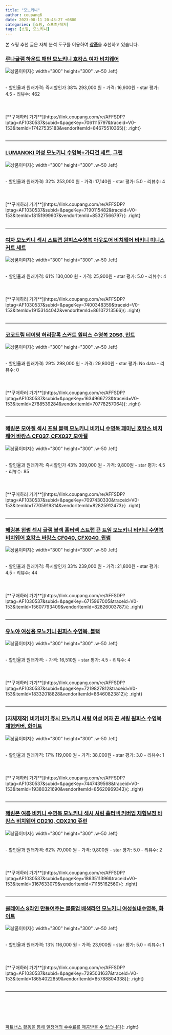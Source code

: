 ```yaml
---
title: "모노키니"
author: coupang6
date: 2023-08-11 20:43:27 +0800
categories: [쇼핑, 스포츠/레저]
tags: [쇼핑, 모노키니]
---
```


본 쇼핑 추천 글은 자체 분석 도구를 이용하여 [**상품**](https://link.coupang.com/a/bao1ui)을 추천하고 있습니다.

### [루나글램 하운드 패턴 모노키니 호캉스 여자 비치웨어](https://link.coupang.com/re/AFFSDP?lptag=AF1030537&subid=&pageKey=7061115797&traceid=V0-153&itemId=17427535183&vendorItemId=84675510365)

![상품이미지](https://thumbnail10.coupangcdn.com/thumbnails/remote/230x230ex/image/vendor_inventory/c92b/cb326356dbef94d0737bc44ff272cf6be526606e3e407c1ee457952cc9bb.jpg){: width="300" height="300" .w-50 .left}


<br>
- 할인율과 원래가격: 즉시할인가 38%  293,000   원
- 가격: 16,900원
- star 평가: 4.5
- 리뷰수: 462
<br>
<br>
<br>
<br>
[**구매하러 가기**](https://link.coupang.com/re/AFFSDP?lptag=AF1030537&subid=&pageKey=7061115797&traceid=V0-153&itemId=17427535183&vendorItemId=84675510365){: .right}
<br>
<br>

---

### [LUMANOKI 여성 모노키니 수영복+가디건 세트, 그린](https://link.coupang.com/re/AFFSDP?lptag=AF1030537&subid=&pageKey=7190115482&traceid=V0-153&itemId=18151999607&vendorItemId=85327566797)

![상품이미지](https://thumbnail9.coupangcdn.com/thumbnails/remote/230x230ex/image/vendor_inventory/99a2/d67df9dd7e0495034eeb348c33cc5c551de068b5e75c1e2a352d22955685.jpg){: width="300" height="300" .w-50 .left}


<br>
- 할인율과 원래가격: 32%  253,000   원
- 가격: 17,140원
- star 평가: 5.0
- 리뷰수: 4
<br>
<br>
<br>
<br>
[**구매하러 가기**](https://link.coupang.com/re/AFFSDP?lptag=AF1030537&subid=&pageKey=7190115482&traceid=V0-153&itemId=18151999607&vendorItemId=85327566797){: .right}
<br>
<br>

---

### [여자 모노키니 섹시 스트랩 원피스수영복 아웃도어 비치웨어 비키니 미니스커트 세트](https://link.coupang.com/re/AFFSDP?lptag=AF1030537&subid=&pageKey=7400348359&traceid=V0-153&itemId=19153144042&vendorItemId=86107213566)

![상품이미지](https://thumbnail6.coupangcdn.com/thumbnails/remote/230x230ex/image/vendor_inventory/fa68/77c9fd76e3340cfbcaa6409962600aec99067ac8eb06ccd51fddc8308ec2.jpg){: width="300" height="300" .w-50 .left}


<br>
- 할인율과 원래가격: 61%  130,000   원
- 가격: 25,900원
- star 평가: 5.0
- 리뷰수: 4
<br>
<br>
<br>
<br>
[**구매하러 가기**](https://link.coupang.com/re/AFFSDP?lptag=AF1030537&subid=&pageKey=7400348359&traceid=V0-153&itemId=19153144042&vendorItemId=86107213566){: .right}
<br>
<br>

---

### [코코드림 테이핑 허리잘록 스커트 원피스 수영복 2056, 민트](https://link.coupang.com/re/AFFSDP?lptag=AF1030537&subid=&pageKey=1634966723&traceid=V0-153&itemId=2788539284&vendorItemId=70778257064)

![상품이미지](https://thumbnail6.coupangcdn.com/thumbnails/remote/230x230ex/image/retail/images/1318186787021974-25cf1e70-b30c-4d5e-b1b5-8193db556324.jpg){: width="300" height="300" .w-50 .left}


<br>
- 할인율과 원래가격: 29%  298,000   원
- 가격: 29,800원
- star 평가: No data
- 리뷰수: 0
<br>
<br>
<br>
<br>
[**구매하러 가기**](https://link.coupang.com/re/AFFSDP?lptag=AF1030537&subid=&pageKey=1634966723&traceid=V0-153&itemId=2788539284&vendorItemId=70778257064){: .right}
<br>
<br>

---

### [헤링본 모아젤 섹시 프릴 블랙 모노키니 비키니 수영복 페미닌 호캉스 비치웨어 바캉스 CF037, CFX037_모아젤](https://link.coupang.com/re/AFFSDP?lptag=AF1030537&subid=&pageKey=7097430330&traceid=V0-153&itemId=17705919314&vendorItemId=82825912473)

![상품이미지](https://thumbnail9.coupangcdn.com/thumbnails/remote/230x230ex/image/vendor_inventory/d2c5/d91504b8d2d201e433c990e5be1dfc48401ebe1d32f05d77bd9b3dde93c7.jpg){: width="300" height="300" .w-50 .left}


<br>
- 할인율과 원래가격: 즉시할인가 43%  309,000   원
- 가격: 9,800원
- star 평가: 4.5
- 리뷰수: 85
<br>
<br>
<br>
<br>
[**구매하러 가기**](https://link.coupang.com/re/AFFSDP?lptag=AF1030537&subid=&pageKey=7097430330&traceid=V0-153&itemId=17705919314&vendorItemId=82825912473){: .right}
<br>
<br>

---

### [헤링본 윈썸 섹시 글램 블랙 홀터넥 스트랩 끈 트임 모노키니 비키니 수영복 비치웨어 호캉스 바캉스 CF040, CFX040_윈썸](https://link.coupang.com/re/AFFSDP?lptag=AF1030537&subid=&pageKey=6715967005&traceid=V0-153&itemId=15607793409&vendorItemId=82826003787)

![상품이미지](https://thumbnail10.coupangcdn.com/thumbnails/remote/230x230ex/image/vendor_inventory/f806/7b03b529f43e6f86ab2ce9a16c0f698a32f7c5c7c0259aafbfbd69aaba20.jpg){: width="300" height="300" .w-50 .left}


<br>
- 할인율과 원래가격: 즉시할인가 33%  239,000   원
- 가격: 21,800원
- star 평가: 4.5
- 리뷰수: 44
<br>
<br>
<br>
<br>
[**구매하러 가기**](https://link.coupang.com/re/AFFSDP?lptag=AF1030537&subid=&pageKey=6715967005&traceid=V0-153&itemId=15607793409&vendorItemId=82826003787){: .right}
<br>
<br>

---

### [유노야 여성용 모노키니 원피스 수영복, 블랙](https://link.coupang.com/re/AFFSDP?lptag=AF1030537&subid=&pageKey=7219827812&traceid=V0-153&itemId=18332018828&vendorItemId=86460823812)

![상품이미지](https://thumbnail6.coupangcdn.com/thumbnails/remote/230x230ex/image/vendor_inventory/3990/d8dd484ff9cfc2492e449501aa158198896db6dfc2034df3b53d8a4cab5c.jpg){: width="300" height="300" .w-50 .left}


<br>
- 할인율과 원래가격: 
- 가격: 16,510원
- star 평가: 4.5
- 리뷰수: 4
<br>
<br>
<br>
<br>
[**구매하러 가기**](https://link.coupang.com/re/AFFSDP?lptag=AF1030537&subid=&pageKey=7219827812&traceid=V0-153&itemId=18332018828&vendorItemId=86460823812){: .right}
<br>
<br>

---

### [[자체제작] 비키비키 쥬시 모노키니 셔링 여성 여자 끈 셔링 원피스 수영복 체형커버, 화이트](https://link.coupang.com/re/AFFSDP?lptag=AF1030537&subid=&pageKey=7447439568&traceid=V0-153&itemId=19380321690&vendorItemId=85620969343)

![상품이미지](https://thumbnail7.coupangcdn.com/thumbnails/remote/230x230ex/image/vendor_inventory/3f41/9dc8bd2ad9a1d66470da88b923e363a471d78cc6edaf892cd83c87c3a9ec.jpg){: width="300" height="300" .w-50 .left}


<br>
- 할인율과 원래가격: 17%  119,000   원
- 가격: 38,000원
- star 평가: 3.0
- 리뷰수: 1
<br>
<br>
<br>
<br>
[**구매하러 가기**](https://link.coupang.com/re/AFFSDP?lptag=AF1030537&subid=&pageKey=7447439568&traceid=V0-153&itemId=19380321690&vendorItemId=85620969343){: .right}
<br>
<br>

---

### [헤링본 여름 비키니 수영복 모노키니 섹시 셔링 홀터넥 커버업 체형보정 바캉스 비치웨어 CD210, CDX210 쥬린](https://link.coupang.com/re/AFFSDP?lptag=AF1030537&subid=&pageKey=1863511396&traceid=V0-153&itemId=3167633079&vendorItemId=71155162560)

![상품이미지](https://thumbnail6.coupangcdn.com/thumbnails/remote/230x230ex/image/vendor_inventory/6c5e/795654c1011d6746a2cfbeb1366be17ad90aaf2e30d57b0689aecfbf7ede.jpg){: width="300" height="300" .w-50 .left}


<br>
- 할인율과 원래가격: 62%  79,000   원
- 가격: 9,800원
- star 평가: 5.0
- 리뷰수: 2
<br>
<br>
<br>
<br>
[**구매하러 가기**](https://link.coupang.com/re/AFFSDP?lptag=AF1030537&subid=&pageKey=1863511396&traceid=V0-153&itemId=3167633079&vendorItemId=71155162560){: .right}
<br>
<br>

---

### [클레이스 S라인 만들어주는 볼륨업 배색라인 모노키니 여성실내수영복, 화이트](https://link.coupang.com/re/AFFSDP?lptag=AF1030537&subid=&pageKey=7295031637&traceid=V0-153&itemId=18654022859&vendorItemId=85788804338)

![상품이미지](https://thumbnail7.coupangcdn.com/thumbnails/remote/230x230ex/image/vendor_inventory/1f2d/3f736dd84aca966ebd3c04d9fba856827fb1802bb1faabb5729a405b3daa.jpg){: width="300" height="300" .w-50 .left}


<br>
- 할인율과 원래가격: 13%  116,000   원
- 가격: 23,900원
- star 평가: 5.0
- 리뷰수: 1
<br>
<br>
<br>
<br>
[**구매하러 가기**](https://link.coupang.com/re/AFFSDP?lptag=AF1030537&subid=&pageKey=7295031637&traceid=V0-153&itemId=18654022859&vendorItemId=85788804338){: .right}
<br>
<br>

---
<br><br><br><br><br> [파트너스 활동을 통해 일정액의 수수료를 제공받을 수 있습니다](https://link.coupang.com/a/bao1ui){: .right}